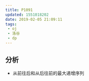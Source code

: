 ```yaml
---
title: P1091
updated: 1551018202
date: 2019-02-05 21:09:11
tags:
 - oj
 - 洛谷
 - dp
---
```


## 分析

 - 从前往后和从后往前的最大递增序列
